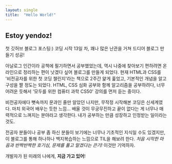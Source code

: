 ```yaml
---
layout: single
title:  "Hello World!"
---
```


## Estoy yendoz!

첫 깃허브 블로그 포스팅:)
코딩 시작 13일 차, 꽤나 많은 난관을 거쳐 드디어 블로그 만들기 성공!

아날로그 인간이라 공책에 필기하면서 공부했었는데, 역시 나중에 찾아보기 편하려면 온라인으로 정리하는 편이 낫겠다 싶어 블로그를 만들게 되었다. 
현재 HTML과 CSS를 '비전공자를 위한 첫 코딩 챌린지'라는 책으로 2주간 얉게 훑었고, 기본적인 개념을 알고 구성을 짤 정도는 되었다. 
 HTML, CSS 심화 공부와 함께 알고리즘을 공부하려다, 너무 어려운 듯해서 '모두를 위한 컴퓨터 과학 CS50' 강의를 먼저 듣는 중이다.

비전공자에다 뼛속까지 문과인 줄만 알았던 나지만, 무작정 시작해본 코딩은 신세계였다. 마치 외국어 배우는 듯한 느낌... 
배울 것이 무궁무진하고 끝이 없다는 게 너무나 매력적으로 느껴지는 분야라고 생각한다. 내가 공부하는 만큼 성장하고 인정받는 일이라는 것도.

전공자 분들이나 공부 좀 하신 분들이 보기에는 너무나 기초적인 지식일 수도 있겠지만, 이 블로그를 통해 하나하나 백지복습하는 느낌으로 TIL을 해보려 한다. *처음 시작한 마음과 반짝반짝한 호기심, 문제를 풀고 말겠다는 끈기!* 이것만 기억하자.

개발자가 된 미래의 나에게, **지금 가고 있어**!
